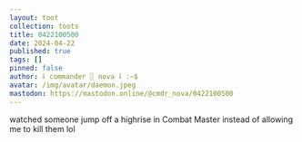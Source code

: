 ```yaml
---
layout: toot
collection: toots
title: 0422100500
date: 2024-04-22
published: true
tags: []
pinned: false
author: ⸸ commander ░ nova ⸸ :~$
avatar: /img/avatar/daemon.jpeg
mastodon: https://mastodon.online/@cmdr_nova/0422100500
---
```


watched someone jump off a highrise in Combat Master instead of allowing me to kill them lol
